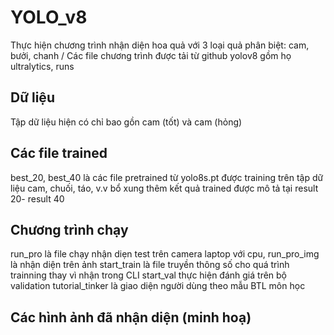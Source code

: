 # YOLO_v8
 Thực hiện chương trình nhận diện hoa quả với 3 loại quả phân biệt: cam, bưởi, chanh
/
Các file chương trình được tải từ github yolov8 gồm họ ultralytics, runs
## Dữ liệu
Tập dữ liệu hiện có chỉ bao gồn cam (tốt) và cam (hỏng)
## Các file trained
best_20, best_40 là các file pretrained từ yolo8s.pt được training trên tập dữ liệu cam, chuối, táo, v.v bổ xung thêm
kết quả trained được mô tả tại result 20- result 40

## Chương trình chạy
run_pro là file chạy nhận diẹn test trên camera laptop với cpu, run_pro_img là nhận diện trên ảnh
start_train là file truyền thông số cho quá trình trainning thay vì nhận trong CLI
start_val thực hiện đánh giá trên bộ validation
tutorial_tinker là giao diện người dùng theo mẫu BTL môn học

## Các hình ảnh đã nhận diện (minh hoạ)
